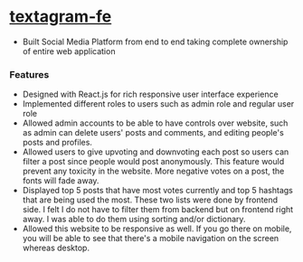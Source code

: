 # [textagram-fe](https://textagram-one.vercel.app/)
- Built Social Media Platform from end to end taking complete ownership of entire web application

### Features
- Designed with React.js for rich responsive user interface experience
- Implemented different roles to users such as admin role and regular user role
- Allowed admin accounts to be able to have controls over website, such as admin can delete users' posts and comments, and editing people's posts and profiles.
- Allowed users to give upvoting and downvoting each post so users can filter a post since people would post anonymously. This feature would prevent any toxicity in the website. More negative votes on a post, the fonts will fade away.
- Displayed top 5 posts that have most votes currently and top 5 hashtags that are being used the most. These two lists were done by frontend side. I felt I do not have to filter them from backend but on frontend right away. I was able to do them using sorting and/or dictionary. 
- Allowed this website to be responsive as well. If you go there on mobile, you will be able to see that there's a mobile navigation on the screen whereas desktop. 
